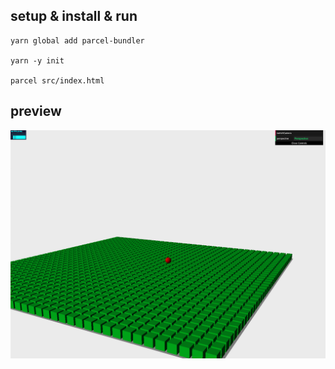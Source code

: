 ## setup & install & run

```
yarn global add parcel-bundler

yarn -y init

parcel src/index.html
```

## preview

![preview](document/screenshot.png)
